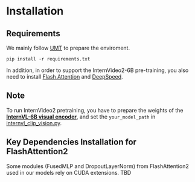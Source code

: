 # Installation

## Requirements

We mainly follow [UMT](https://github.com/OpenGVLab/Unmasked_Teacher) to prepare the enviroment.

```shell
pip install -r requirements.txt
```
In addition, in order to support the InternVideo2-6B pre-training, you also need to install [Flash Attention](https://github.com/Dao-AILab/flash-attention) and [DeepSpeed](https://github.com/microsoft/DeepSpeed).


## Note

To run InternVideo2 pretraining, you have to prepare the weights of the **[InternVL-6B visual encoder](https://huggingface.co/OpenGVLab/InternVL/blob/main/internvl_c_13b_224px.pth)**, and set the `your_model_path` in [internvl_clip_vision.py](./models/backbones/internvideo2/internvl_clip_vision.py).

## Key Dependencies Installation for FlashAttention2

Some modules (FusedMLP and DropoutLayerNorm) from FlashAttention2 used in our models rely on CUDA extensions. 
TBD